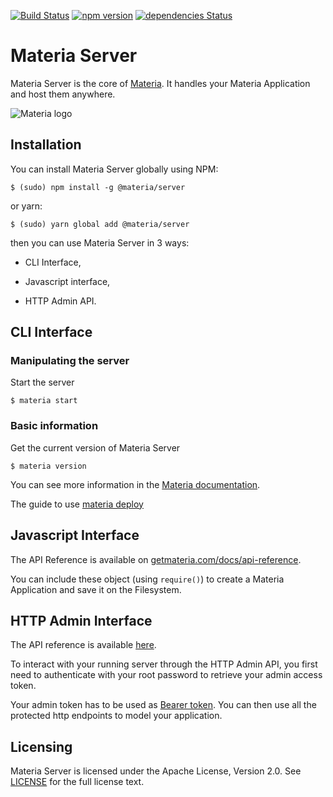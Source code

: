 [![Build Status](https://travis-ci.org/materiahq/materia-server.svg?branch=master)](https://travis-ci.org/materiahq/materia-server) [![npm version](https://badge.fury.io/js/materia-server.svg)](https://badge.fury.io/js/materia-server) [![dependencies Status](https://david-dm.org/materiahq/materia-server/status.svg)](https://david-dm.org/materiahq/materia-server)

# Materia Server

Materia Server is the core of [Materia](https://getmateria.com). It handles your Materia Application and host them anywhere.

![Materia logo](https://getmateria.com/assets/img/logo.png)

## Installation

You can install Materia Server globally using NPM:

`$ (sudo) npm install -g @materia/server`

or yarn:

`$ (sudo) yarn global add @materia/server`

then you can use Materia Server in 3 ways:

* CLI Interface,

* Javascript interface,

* HTTP Admin API.


## CLI Interface

### Manipulating the server

Start the server

```
$ materia start
```

### Basic information

Get the current version of Materia Server

```
$ materia version
```

You can see more information in the [Materia documentation](https://getmateria.com/docs).

The guide to use [materia deploy](https://getmateria.com/docs/guide/deploy)

## Javascript Interface

The API Reference is available on [getmateria.com/docs/api-reference](https://getmateria.com/docs/api-reference/app).

You can include these object (using `require()`) to create a Materia Application and save it on the Filesystem.

## HTTP Admin Interface

The API reference is available [here](https://materiahq.github.io/materia-server/).

To interact with your running server through the HTTP Admin API, you first need to authenticate with your root password to retrieve your admin access token.

Your admin token has to be used as [Bearer token](https://swagger.io/docs/specification/authentication/bearer-authentication/).
You can then use all the protected http endpoints to model your application.

## Licensing

Materia Server is licensed under the Apache License, Version 2.0. See [LICENSE](LICENSE.md) for the full license text.

